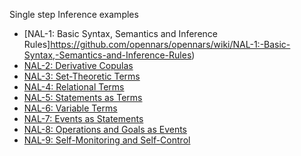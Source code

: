 Single step Inference examples

* [NAL-1: Basic Syntax, Semantics and Inference Rules]https://github.com/opennars/opennars/wiki/NAL-1:-Basic-Syntax,-Semantics-and-Inference-Rules)
* [NAL-2: Derivative Copulas](https://github.com/opennars/opennars/wiki/NAL-2:-Derivative-Copulas)
* [NAL-3: Set-Theoretic Terms](https://github.com/opennars/opennars/wiki/Single-Step-Inference-Examples-NAL-3)
* [NAL-4: Relational Terms](https://github.com/opennars/opennars/wiki/Single-Step-Inference-Examples-NAL-4)
* [NAL-5: Statements as Terms](https://github.com/opennars/opennars/wiki/Single-Step-Inference-Examples-NAL-5)
* [NAL-6: Variable Terms](https://github.com/opennars/opennars/wiki/Single-Step-Inference-Examples-NAL-6)
* [NAL-7: Events as Statements](https://github.com/opennars/opennars/wiki/Single-Step-Inference-Examples-NAL-7)
* [NAL-8: Operations and Goals as Events](https://github.com/opennars/opennars/wiki/Single-Step-Inference-Examples-NAL-8)
* [NAL-9: Self-Monitoring and Self-Control](https://github.com/opennars/opennars/wiki/Single-Step-Inference-Examples-NAL-9)